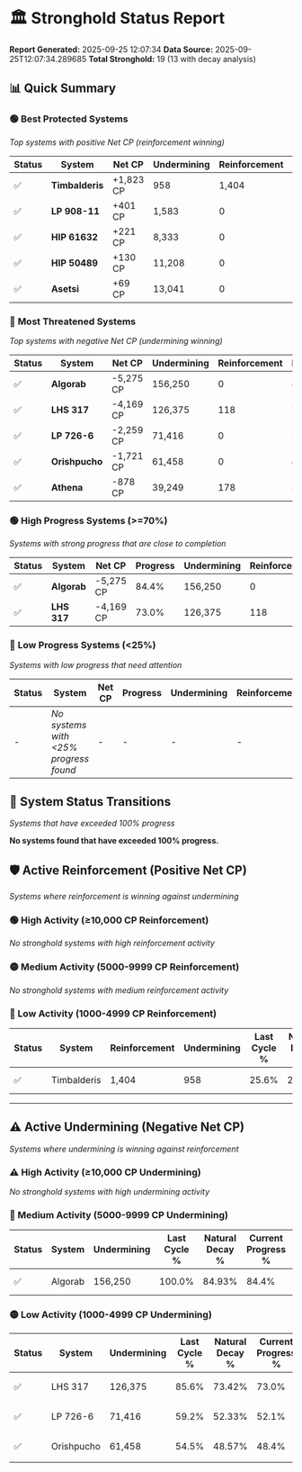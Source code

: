 # 🏛️ Stronghold Status Report

**Report Generated:** 2025-09-25 12:07:34
**Data Source:** 2025-09-25T12:07:34.289685
**Total Stronghold:** 19 (13 with decay analysis)

## 📊 Quick Summary

### 🟢 **Best Protected Systems**
*Top systems with positive Net CP (reinforcement winning)*

| Status | System | Net CP | Undermining | Reinforcement | Progress |
|--------|--------|--------|-------------|---------------|----------|
| ✅ | **Timbalderis** | +1,823 CP | 958 | 1,404 | 25.5% |
| ✅ | **LP 908-11** | +401 CP | 1,583 | 0 | 25.6% |
| ✅ | **HIP 61632** | +221 CP | 8,333 | 0 | 28.2% |
| ✅ | **HIP 50489** | +130 CP | 11,208 | 0 | 29.3% |
| ✅ | **Asetsi** | +69 CP | 13,041 | 0 | 30.0% |

### 🔴 **Most Threatened Systems**
*Top systems with negative Net CP (undermining winning)*

| Status | System | Net CP | Undermining | Reinforcement | Progress |
|--------|--------|--------|-------------|---------------|----------|
| ✅ | **Algorab** | -5,275 CP | 156,250 | 0 | 84.4% |
| ✅ | **LHS 317** | -4,169 CP | 126,375 | 118 | 73.0% |
| ✅ | **LP 726-6** | -2,259 CP | 71,416 | 0 | 52.1% |
| ✅ | **Orishpucho** | -1,721 CP | 61,458 | 0 | 48.4% |
| ✅ | **Athena** | -878 CP | 39,249 | 178 | 39.9% |

### 🟢 **High Progress Systems (>=70%)**
*Systems with strong progress that are close to completion*

| Status | System | Net CP | Progress | Undermining | Reinforcement |
|--------|--------|--------|----------|-------------|---------------|
| ✅ | **Algorab** | -5,275 CP | 84.4% | 156,250 | 0 |
| ✅ | **LHS 317** | -4,169 CP | 73.0% | 126,375 | 118 |

### 🔴 **Low Progress Systems (<25%)**
*Systems with low progress that need attention*

| Status | System | Net CP | Progress | Undermining | Reinforcement |
|--------|--------|--------|----------|-------------|---------------|
| - | *No systems with <25% progress found* | - | - | - | - |
## 🔄 System Status Transitions
*Systems that have exceeded 100% progress*

**No systems found that have exceeded 100% progress.**

## 🛡️ Active Reinforcement (Positive Net CP)
*Systems where reinforcement is winning against undermining*

### 🟢 High Activity (≥10,000 CP Reinforcement)

*No stronghold systems with high reinforcement activity*

### 🟡 Medium Activity (5000-9999 CP Reinforcement)

*No stronghold systems with medium reinforcement activity*

### 🔴 Low Activity (1000-4999 CP Reinforcement)

| Status | System | Reinforcement | Undermining | Last Cycle % | Natural Decay % | Current Progress % | Current CP | Net CP | Activity |
|--------|--------|---------------|-------------|--------------|-----------------|-------------------|------------|--------|----------|
| ✅ | Timbalderis | 1,404 | 958 | 25.6% | 25.32% | 25.5% | 255,000 | +1,823 | 🔵 Low Reinforcement |


---

## ⚠️ Active Undermining (Negative Net CP)
*Systems where undermining is winning against reinforcement*

### ⚠️ High Activity (≥10,000 CP Undermining)

*No stronghold systems with high undermining activity*

### 🔶 Medium Activity (5000-9999 CP Undermining)

| Status | System | Undermining | Last Cycle % | Natural Decay % | Current Progress % | Reinforcement | Current CP | Net CP | Activity |
|--------|--------|-------------|--------------|-----------------|-------------------|---------------|------------|--------|----------|
| ✅ | Algorab | 156,250 | 100.0% | 84.93% | 84.4% | 0 | 844,000 | -5,275 | 🔶 Medium Undermining |

### 🟡 Low Activity (1000-4999 CP Undermining)

| Status | System | Undermining | Last Cycle % | Natural Decay % | Current Progress % | Reinforcement | Current CP | Net CP | Activity |
|--------|--------|-------------|--------------|-----------------|-------------------|---------------|------------|--------|----------|
| ✅ | LHS 317 | 126,375 | 85.6% | 73.42% | 73.0% | 118 | 730,000 | -4,169 | 🟡 Low Undermining |
| ✅ | LP 726-6 | 71,416 | 59.2% | 52.33% | 52.1% | 0 | 521,000 | -2,259 | 🟡 Low Undermining |
| ✅ | Orishpucho | 61,458 | 54.5% | 48.57% | 48.4% | 0 | 484,000 | -1,721 | 🟡 Low Undermining |
